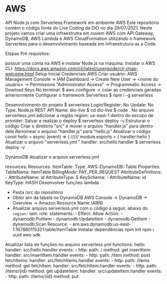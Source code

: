 # AWS

API Node.js com Serverless Framework em ambiente AWS
Este repositório contém o código fonte do Live Coding da DIO no dia 29/07/2021. Neste projeto vamos criar uma infraestrutra em nuvem AWS com API Gateway, DynamoDB, AWS Lambda e AWS CloudFormation utilizando o framework Serverless para o desenvolvimento baseada em Infraestrutura as a Code.

Etapas
Pré requisitos:

possuir uma conta na AWS e instalar Node.js na máquina.
Instalar o AWS CLI: https://docs.aws.amazon.com/cli/latest/userguide/cli-chap-welcome.html
Setup Inicial
Credenciais AWS
Criar usuário: AWS Management Console -> IAM Dashboard -> Create New User -> <nome do usuário> -> Permissions "Administrator Access" -> Programmatic Access -> Dowload Keys
No terminal: $ aws configure -> colar as credenciais geradas anteriormente
Configurar o framework Serverless
$ npm i -g serverless

Desenvolvimento do projeto
$ serverless
Login/Register: No
Update: No
Type: Node.js REST API
Name: dio-live
$ cd dio-live
$ code .
No arquivo serverless.yml adicionar a região region: us-east-1 dentro do escopo de provider:
Salvar e realizar o deploy $ serverless deploy -v
Estruturar o código
Criar o diretório "src" e mover o arquivo "handler.js" para dentro dele
Renomear o arquivo "handler.js" para "hello.js"
Atualizar o código
const hello = async (event) => {
/////
module.exports = {
    handler:hello
}
Atualizar o arquivo "serverless.yml "
handler: src/hello.handler
$ serverless deploy -v 

DynamoDB
Atualizar o arquivo serverless.yml

resources:
  Resources:
    ItemTable:
      Type: AWS::DynamoDB::Table
      Properties:
          TableName: ItemTable
          BillingMode: PAY_PER_REQUEST
          AttributeDefinitions:
            - AttributeName: id
              AttributeType: S
          KeySchema:
            - AttributeName: id
              KeyType: HASH
Desenvolver funções lambda
- Pasta /src do repositório
- Obter arn da tabela no DynamoDB AWS Console -> DynamoDB -> Overview -> Amazon Resource Name (ARN)
- Atualizar arquivo serverless.yml com o código a seguir, abaixo do ```region:```
  iam:
    role:
        statements:
          - Effect: Allow
            Action:
              - dynamodb:PutItem
              - dynamodb:UpdateItem
              - dynamodb:GetItem
              - dynamodb:Scan
            Resource:
              - arn:aws:dynamodb:us-east-1:167880115321:table/ItemTable
Instalar dependências
npm init npm i uuid aws-sdk

Atualizar lista de funções no arquivo serverless.yml
functions:
hello:
  handler: src/hello.handler
  events:
    - http:
        path: /
        method: get
insertItem:
  handler: src/insertItem.handler
  events:
    - http:
        path: /item
        method: post
fetchItems:
  handler: src/fetchItems.handler
  events:
    - http:
        path: /items
        method: get
fetchItem:
  handler: src/fetchItem.handler
  events:
    - http:
        path: /items/{id}
        method: get
updateItem:
  handler: src/updateItem.handler
  events:
    - http:
        path: /items/{id}
        method: put

